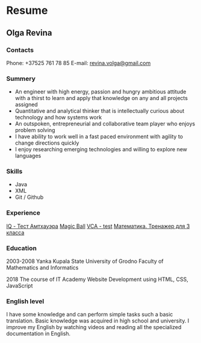 # Resume
## Olga Revina

### Contacts
Phone: +37525 761 78 85
E-mail: revina.volga@gmail.com

### Summery
 - An engineer with high energy, passion and hungry ambitious attitude with a thirst to learn and apply that knowledge on any and all projects assigned
 - Quantitative and analytical thinker that is intellectually curious about technology and how systems work
 - An outspoken, entrepreneurial and collaborative team player who enjoys problem solving
 - I have ability to work well in a fast paced environment with agility to change directions quickly
 - I enjoy researching emerging technologies and willing to explore new languages
 
### Skills
 - Java
 - XML
 - Git / Github
 
### Experience

[IQ - Тест Амтхауэра](https://play.google.com/store/apps/details?id=com.dev.amthaueriqtest)
[Magic Ball](https://play.google.com/store/apps/details?id=com.dev.magicball)
[VCA - test](https://play.google.com/store/apps/details?id=com.dev.vca)
[Математика. Тренажер для 3 класса](https://play.google.com/store/apps/details?id=dev.study.Maths)


 
### Education
2003-2008
Yanka Kupala State University of Grodno Faculty of Mathematics and Informatics

2018
The course of IT Academy Website Development using HTML, CSS, JavaScript

### English level
 I have some knowledge and can perform simple tasks such a basic translation. Basic knowledge was acquired in high school and university. I improve my English by watching videos and reading all the specialized documentation in English.